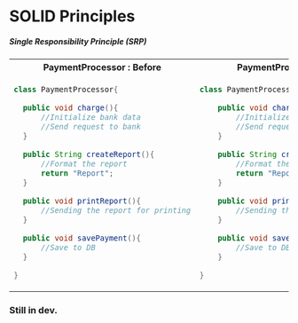 # SOLID Principles

##### Single Responsibility Principle (SRP)

<table align="center">
  
  <tr>
  <th>PaymentProcessor : Before</th>
  <th>PaymentProcessor : After</th>
  </tr>
  <tr> 
  <td>
  
  ```java
class PaymentProcessor{

    public void charge(){
        //Initialize bank data
        //Send request to bank
    }

    public String createReport(){
        //Format the report
        return "Report";
    }

    public void printReport(){
        //Sending the report for printing
    }

    public void savePayment(){
        //Save to DB
    }

}
```
  
  
  </td>
  
  <td>


```java
class PaymentProcessor{

    public void charge(){
        //Initialize bank data
        //Send request to bank
    }

    public String createReport(){
        //Format the report
        return "Report";
    }

    public void printReport(){
        //Sending the report for printing
    }

    public void savePayment(){
        //Save to DB
    }

}
```


</td>
</tr>
  </table>
  
  
  
### Still in dev.
